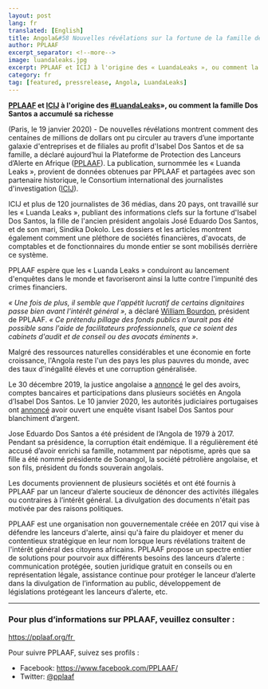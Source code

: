 ```yaml
---
layout: post
lang: fr
translated: [English]
title: Angola&#58 Nouvelles révélations sur la fortune de la famille de l’ancien président
author: PPLAAF
excerpt_separator: <!--more-->
image: luandaleaks.jpg
excerpt: PPLAAF et ICIJ à l'origine des « LuandaLeaks », ou comment la famille Dos Santos a accumulé sa richesse
category: fr
tag: [featured, pressrelease, Angola, LuandaLeaks]
---
```

**[PPLAAF](https://www.pplaaf.org/) et [ICIJ](https://www.icij.org/) à l'origine des [#LuandaLeaks](https://twitter.com/search?q=%23luandaleaks&src=typed_query)», ou comment la famille Dos Santos a accumulé sa richesse**

(Paris, le 19 janvier 2020) - De nouvelles révélations montrent comment des centaines de millions de dollars ont pu circuler au travers d’une importante galaxie d'entreprises et de filiales au profit d'Isabel Dos Santos et de sa famille, a déclaré aujourd’hui la Plateforme de Protection des Lanceurs d’Alerte en Afrique ([PPLAAF](https://www.pplaaf.org/)). La publication, surnommée les « Luanda Leaks », provient de données obtenues par PPLAAF et partagées avec son partenaire historique, le Consortium international des journalistes d'investigation ([ICIJ](https://www.icij.org/)).

ICIJ et plus de 120 journalistes de 36 médias, dans 20 pays, ont travaillé sur les « Luanda Leaks », publiant des informations clefs sur la fortune d'Isabel Dos Santos, la fille de l'ancien président angolais José Eduardo Dos Santos, et de son mari, Sindika Dokolo. Les dossiers et les articles montrent également comment une pléthore de sociétés financières, d'avocats, de comptables et de fonctionnaires du monde entier se sont mobilisés derrière ce système.

PPLAAF espère que les « Luanda Leaks » conduiront au lancement d'enquêtes dans le monde et favoriseront ainsi la lutte contre l'impunité des crimes financiers. 

_« Une fois de plus, il semble que l'appétit lucratif de certains dignitaires passe bien avant l'intérêt général »_, a déclaré [William Bourdon](http://www.pplaaf.org/who-we-are.html), président de PPLAAF. _« Ce prétendu pillage des fonds publics n'aurait pas été possible sans l'aide de facilitateurs professionnels, que ce soient des cabinets d'audit et de conseil ou des avocats éminents »_.

Malgré des ressources naturelles considérables et une économie en forte croissance, l'Angola reste l'un des pays les plus pauvres du monde, avec des taux d'inégalité élevés et une corruption généralisée.

Le 30 décembre 2019, la justice angolaise a [annoncé](http://www.rfi.fr/afrique/20191231-angola-gel-avoirs-isabel-dos-santos) le gel des avoirs, comptes bancaires et participations dans plusieurs sociétés en Angola d’Isabel Dos Santos. Le 10 janvier 2020, les autorités judiciaires portugaises ont [annoncé](https://www.lepoint.fr/afrique/angola-isabel-dos-santos-la-justice-portugaise-s-en-mele-11-01-2020-2357277_3826.php) avoir ouvert une enquête visant Isabel Dos Santos pour blanchiment d’argent. 

Jose Eduardo Dos Santos a été président de l’Angola de 1979 à 2017. Pendant sa présidence, la corruption était endémique. Il a régulièrement été accusé d’avoir enrichi sa famille, notamment par népotisme, après que sa fille a été nommé présidente de Sonangol, la société pétrolière angolaise, et son fils, président du fonds souverain angolais. 

Les documents proviennent de plusieurs sociétés et ont été fournis à PPLAAF par un lanceur d’alerte soucieux de dénoncer des activités illégales ou contraires à l’intérêt général. La divulgation des documents n'était pas motivée par des raisons politiques.  

PPLAAF est une organisation non gouvernementale créée en 2017 qui vise à défendre les lanceurs d'alerte, ainsi qu'à faire du plaidoyer et mener du contentieux stratégique en leur nom lorsque leurs révélations traitent de l'intérêt général des citoyens africains. PPLAAF propose un spectre entier de solutions pour pourvoir aux différents besoins des lanceurs d’alerte : communication protégée, soutien juridique gratuit en conseils ou en représentation légale, assistance continue pour protéger le lanceur d’alerte dans la divulgation de l’information au public, développement de législations protégeant les lanceurs d’alerte, etc.

----------------------

### Pour plus d’informations sur PPLAAF, veuillez consulter :
<https://pplaaf.org/fr >

Pour suivre PPLAAF, suivez ses profils :
- Facebook: <https://www.facebook.com/PPLAAF/>
- Twitter: [@pplaaf](https://twitter.com/pplaaf)

